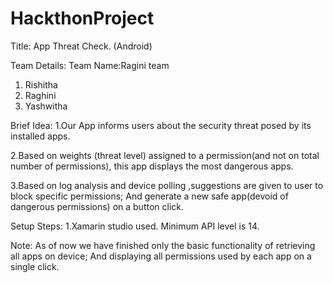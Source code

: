 HackthonProject
===============
Title: App Threat Check. (Android) 

Team Details:
Team Name:Ragini team 
1. Rishitha
2. Raghini
3. Yashwitha


Brief Idea:
1.Our App informs users about the security threat posed by its installed apps.

2.Based on weights (threat level) assigned to a permission(and not on total number of permissions),
this app displays the most dangerous apps.

3.Based on log analysis and device polling ,suggestions are given to user to block specific permissions;
And generate a new safe app(devoid of dangerous permissions) on a button click.

Setup Steps:
1.Xamarin studio used. Minimum API level is 14.

Note: 
As of now we have finished only the basic functionality of retrieving all apps on device; 
And displaying all permissions used by each app on a single click. 

